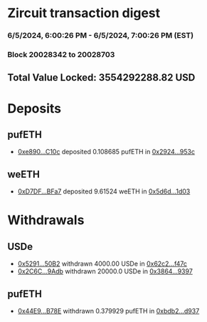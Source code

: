 # Zircuit transaction digest
### 6/5/2024, 6:00:26 PM - 6/5/2024, 7:00:26 PM (EST)
### Block 20028342 to 20028703

## Total Value Locked: 3554292288.82 USD

# Deposits
## pufETH
- [0xe890...C10c](https://etherscan.io/address/0xe890c108e99fa1252aCD97cd318c01ff2F68C10c) deposited 0.108685 pufETH in [0x2924...953c](https://etherscan.io/tx/0xe890c108e99fa1252aCD97cd318c01ff2F68C10c)
## weETH
- [0xD7DF...BFa7](https://etherscan.io/address/0xD7DF7E085214743530afF339aFC420c7c720BFa7) deposited 9.61524 weETH in [0x5d6d...1d03](https://etherscan.io/tx/0xD7DF7E085214743530afF339aFC420c7c720BFa7)
# Withdrawals
## USDe
- [0x5291...50B2](https://etherscan.io/address/0x5291dB72b4F2d090955712C9dC146738064250B2) withdrawn 4000.00 USDe in [0x62c2...f47c](https://etherscan.io/tx/0x5291dB72b4F2d090955712C9dC146738064250B2)
- [0x2C6C...9Adb](https://etherscan.io/address/0x2C6C246B53caF8ff134E5D9874a29AA393419Adb) withdrawn 20000.0 USDe in [0x3864...9397](https://etherscan.io/tx/0x2C6C246B53caF8ff134E5D9874a29AA393419Adb)
## pufETH
- [0x44E9...B78E](https://etherscan.io/address/0x44E9d827D83746F2817C55AD7071f4426759B78E) withdrawn 0.379929 pufETH in [0xbdb2...d937](https://etherscan.io/tx/0x44E9d827D83746F2817C55AD7071f4426759B78E)
